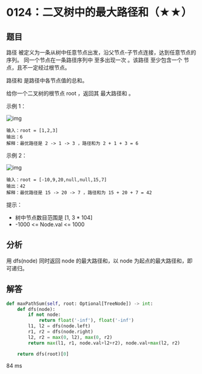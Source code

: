 # 0124：二叉树中的最大路径和（★★）


## 题目

路径 被定义为一条从树中任意节点出发，沿父节点-子节点连接，达到任意节点的序列。
同一个节点在一条路径序列中 至多出现一次 。该路径 至少包含一个 节点，且不一定经过根节点。

路径和 是路径中各节点值的总和。

给你一个二叉树的根节点 root ，返回其 最大路径和 。


示例 1：

![img](https://assets.leetcode.com/uploads/2020/10/13/exx1.jpg)

	输入：root = [1,2,3]
	输出：6
	解释：最优路径是 2 -> 1 -> 3 ，路径和为 2 + 1 + 3 = 6
	
示例 2：

![img](https://assets.leetcode.com/uploads/2020/10/13/exx2.jpg)

	输入：root = [-10,9,20,null,null,15,7]
	输出：42
	解释：最优路径是 15 -> 20 -> 7 ，路径和为 15 + 20 + 7 = 42

提示：
- 树中节点数目范围是 [1, 3 * 104]
- -1000 <= Node.val <= 1000

## 分析

用 dfs(node) 同时返回 node 的最大路径和，以 node 为起点的最大路径和，即可递归。

## 解答

```python
def maxPathSum(self, root: Optional[TreeNode]) -> int:
    def dfs(node):
        if not node:
            return float('-inf'), float('-inf')
        l1, l2 = dfs(node.left)
        r1, r2 = dfs(node.right)
        l2, r2 = max(0, l2), max(0, r2)
        return max(l1, r1, node.val+l2+r2), node.val+max(l2, r2)

    return dfs(root)[0]
```
84 ms





